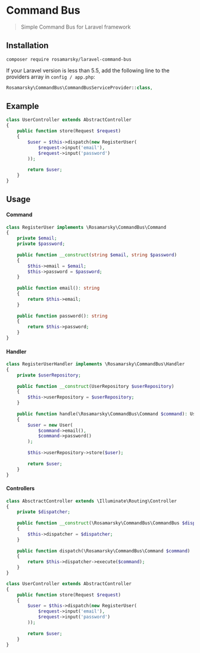 # Command Bus 

> Simple Command Bus for Laravel framework

## Installation
    composer require rosamarsky/laravel-command-bus
    
If your Laravel version is less than 5.5, add the following line to the providers array in `config / app.php`:
```php
Rosamarsky\CommandBus\CommandBusServiceProvider::class,
```

## Example

```php
class UserController extends AbstractController
{
    public function store(Request $request)
    {
        $user = $this->dispatch(new RegisterUser(
            $request->input('email'),
            $request->input('password')
        ));
    
        return $user;
    }
}
```

## Usage

#### Command

```php
class RegisterUser implements \Rosamarsky\CommandBus\Command
{
    private $email;
    private $password;
    
    public function __construct(string $email, string $password)
    {
        $this->email = $email;
        $this->password = $password;
    }
    
    public function email(): string
    {
        return $this->email;
    }
    
    public function password(): string
    {
        return $this->password;
    }
}
```

#### Handler

```php
class RegisterUserHandler implements \Rosamarsky\CommandBus\Handler
{
    private $userRepository;
    
    public function __construct(UserRepository $userRepository)
    {
        $this->userRepository = $userRepository;
    }
    
    public function handle(\Rosamarsky\CommandBus\Command $command): User
    {
        $user = new User(
            $command->email(),
            $command->password()
        );
        
        $this->userRepository->store($user);
        
        return $user;
    }
}
```

#### Controllers 

```php
class AbsctractController extends \Illuminate\Routing\Controller
{
    private $dispatcher;
    
    public function __construct(\Rosamarsky\CommandBus\CommandBus $dispatcher) 
    {
        $this->dispatcher = $dispatcher;
    }
    
    public function dispatch(\Rosamarsky\CommandBus\Command $command)
    {
        return $this->dispatcher->execute($command);
    }
}
```

```php
class UserController extends AbstractController
{
    public function store(Request $request)
    {
        $user = $this->dispatch(new RegisterUser(
            $request->input('email'),
            $request->input('password')
        ));
    
        return $user;
    }
}
```
